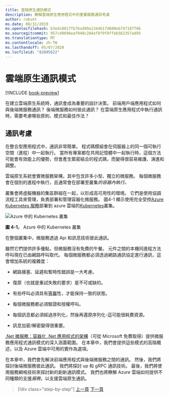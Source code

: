 ```yaml
---
title: 雲端原生通訊模式
description: 瞭解雲端原生應用程式中的重要服務通訊考慮
author: robvet
ms.date: 08/31/2019
ms.openlocfilehash: b3edc0817fb76ad99a1344b17d600eb747187f86
ms.sourcegitcommit: 957c49696eaf048c284ef8f9f8ffeb562357ad95
ms.translationtype: MT
ms.contentlocale: zh-TW
ms.lasthandoff: 05/07/2020
ms.locfileid: "82895622"
---
```

# <a name="cloud-native-communication-patterns"></a>雲端原生通訊模式

[!INCLUDE [book-preview](../../../includes/book-preview.md)]

在建立雲端原生系統時，通訊會成為重要的設計決策。 前端用戶端應用程式如何與後端微服務通訊？ 後端微服務如何彼此通訊？ 在雲端原生應用程式中執行通訊時，需要考慮哪些原則、模式和最佳作法？

## <a name="communication-considerations"></a>通訊考慮

在整合型應用程式中，通訊非常簡單。 程式碼模組會在伺服器上的同一個可執行空間（進程）中一起執行。 當所有專案都在共用記憶體中一起執行時，這個方法可能會有效能上的優勢，但會產生緊密結合的程式碼，而變得很容易維護、演進和調整。

雲端原生系統會實微服務架構，其中包含許多小型、獨立的微服務。 每個微服務會在個別的進程中執行，且通常會在部署至叢集*的容器內執行。*

叢集會將虛擬機器的集區群組在一起，以形成高可用性的環境。 它們是使用協調流程工具來管理，負責部署和管理容器化微服務。 圖4-1 顯示使用完全受控[Azure Kubernetes 服務](https://docs.microsoft.com/azure/aks/intro-kubernetes)部署到 azure 雲端的[Kubernetes](https://kubernetes.io)叢集。

![Azure 中的 Kubernetes 叢集](./media/kubernetes-cluster-in-azure.png)

**圖 4-1**。 Azure 中的 Kubernetes 叢集

在整個叢集中，微服務透過 Api 和訊息技術彼此通訊。

雖然它們提供許多優點，但微服務沒有免費的午餐。 元件之間的本機同進程方法呼叫現在已由網路呼叫取代。 每個微服務都必須透過網路通訊協定進行通訊，這會增加系統的複雜度：

- 網路擁塞、延遲和暫時性錯誤是一大考慮。

- 復原（也就是重試失敗的要求）是不可或缺的。

- 有些呼叫必須具有[等冪](https://www.restapitutorial.com/lessons/idempotency.html)性，才能保持一致的狀態。

- 每個微服務都必須驗證和授權呼叫。

- 每個訊息都必須經過序列化，然後再還原序列化-這可能很耗費資源。

- 訊息加密/解密變得很重要。

[.Net 微服務：容器化 .Net 應用程式的架構](https://dotnet.microsoft.com/download/thank-you/microservices-architecture-ebook)（可從 Microsoft 免費取得）提供微服務應用程式通訊模式的深入涵蓋範圍。 在本章中，我們會提供這些模式的高階概述，以及 Azure 雲端中可用的實作為選項。

在本章中，我們會先解決前端應用程式與後端微服務之間的通訊。 然後，我們將探討後端微服務彼此通訊。 我們將探討 up 和 gRPC 通訊技術。 最後，我們將使用服務網格技術來探討新的創新通訊模式。 我們也將瞭解 Azure 雲端如何提供不同種類的支援*服務*，以支援雲端原生通訊。

>[!div class="step-by-step"]
>[上一頁](other-deployment-options.md)
>[下一頁](front-end-communication.md)
